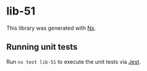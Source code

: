 # lib-51

This library was generated with [Nx](https://nx.dev).

## Running unit tests

Run `nx test lib-51` to execute the unit tests via [Jest](https://jestjs.io).
